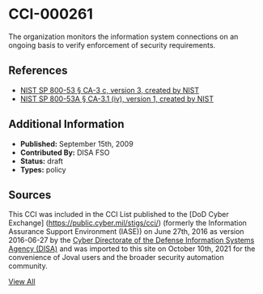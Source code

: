 # CCI-000261

The organization monitors the information system connections on an ongoing basis to verify enforcement of security requirements.

## References ##

* [NIST SP 800-53 § CA-3 c, version 3, created by NIST](http://csrc.nist.gov/publications/PubsSPs.html)
* [NIST SP 800-53A § CA-3.1 (iv), version 1, created by NIST](http://csrc.nist.gov/publications/PubsSPs.html)


## Additional Information ##

* **Published:** September 15th, 2009
* **Contributed By:** DISA FSO
* **Status:** draft
* **Types:** policy

## Sources ##

This CCI was included in the CCI List published to the [DoD Cyber Exchange]
(https://public.cyber.mil/stigs/cci/) (formerly the Information Assurance Support Environment
(IASE)) on June 27th, 2016 as version 2016-06-27 by the [Cyber Directorate of the Defense 
Information Systems Agency (DISA)](https://public.cyber.mil/about-cyber/) and was imported to 
this site on October 10th, 2021 for the convenience of Joval users and the broader security automation community.

[View All](../README.md)
